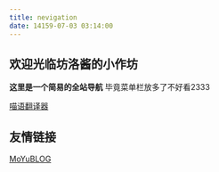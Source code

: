 ```yaml
---
title: nevigation
date: 14159-07-03 03:14:00
---
```


## 欢迎光临坊洛酱的小作坊

**这里是一个简易的全站导航**
毕竟菜单栏放多了不好看2333

[喵语翻译器](/MLT)

## 友情链接

[MoYuBLOG](https://moyu.net.ru/)